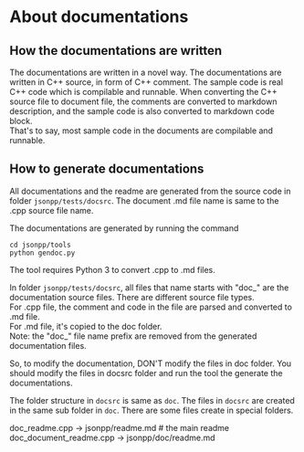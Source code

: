 [//]: # (Auto generated file, don't modify this file.)

# About documentations

## How the documentations are written

The documentations are written in a novel way. The documentations are written in C++ source, in form of C++ comment.
The sample code is real C++ code which is compilable and runnable. When converting the C++ source file to document file, the comments are converted to markdown description, and the sample code is also converted to markdown code block.  
That's to say, most sample code in the documents are compilable and runnable.

## How to generate documentations

All documentations and the readme are generated from the source code in folder `jsonpp/tests/docsrc`. The document .md file name is same to the .cpp source file name.  

The documentations are generated by running the command  
```
cd jsonpp/tools
python gendoc.py 
```
The tool requires Python 3 to convert .cpp to .md files.  

In folder `jsonpp/tests/docsrc`, all files that name starts with "doc_" are the documentation source files. There are different source file types.  
For .cpp file, the comment and code in the file are parsed and converted to .md file.  
For .md file, it's copied to the doc folder.  
Note: the "doc_" file name prefix are removed from the generated documentation files.  

So, to modify the documentation, DON'T modify the files in doc folder. You should modify the files in docsrc folder and run the tool the generate the documentations.

The folder structure in `docsrc` is same as `doc`. The files in `docsrc` are created in the same sub folder in `doc`. There are some files create in special folders.  

doc_readme.cpp -> jsonpp/readme.md # the main readme  
doc_document_readme.cpp -> jsonpp/doc/readme.md  

